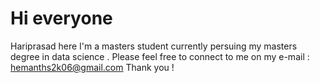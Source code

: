 # Hi everyone 
Hariprasad here I'm a masters student currently persuing my masters degree in data science .
Please feel free to connect to me on my e-mail : hemanths2k06@gmail.com
Thank you !
